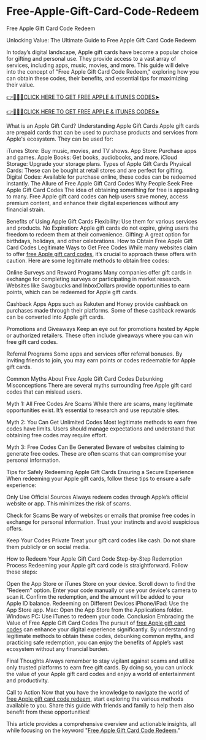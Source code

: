# Free-Apple-Gift-Card-Code-Redeem
Free Apple Gift Card Code Redeem

Unlocking Value: The Ultimate Guide to Free Apple Gift Card Code Redeem

In today’s digital landscape, Apple gift cards have become a popular choice for gifting and personal use. They provide access to a vast array of services, including apps, music, movies, and more. This guide will delve into the concept of "Free Apple Gift Card Code Redeem," exploring how you can obtain these codes, their benefits, and essential tips for maximizing their value.

[👉🔴📲🌐CLICK HERE TO GET FREE APPLE & ITUNES CODES➤](https://cutt.ly/7e9S6Ct9)

[👉🔴📲🌐CLICK HERE TO GET FREE APPLE & ITUNES CODES➤](https://cutt.ly/7e9S6Ct9)

What is an Apple Gift Card?
Understanding Apple Gift Cards
Apple gift cards are prepaid cards that can be used to purchase products and services from Apple's ecosystem. They can be used for:

iTunes Store: Buy music, movies, and TV shows.
App Store: Purchase apps and games.
Apple Books: Get books, audiobooks, and more.
iCloud Storage: Upgrade your storage plans.
Types of Apple Gift Cards
Physical Cards: These can be bought at retail stores and are perfect for gifting.
Digital Codes: Available for purchase online, these codes can be redeemed instantly.
The Allure of Free Apple Gift Card Codes
Why People Seek Free Apple Gift Card Codes
The idea of obtaining something for free is appealing to many. Free Apple gift card codes can help users save money, access premium content, and enhance their digital experiences without any financial strain.

Benefits of Using Apple Gift Cards
Flexibility: Use them for various services and products.
No Expiration: Apple gift cards do not expire, giving users the freedom to redeem them at their convenience.
Gifting: A great option for birthdays, holidays, and other celebrations.
How to Obtain Free Apple Gift Card Codes
Legitimate Ways to Get Free Codes
While many websites claim to offer [free Apple gift card codes](https://cutt.ly/7e9S6Ct9), it’s crucial to approach these offers with caution. Here are some legitimate methods to obtain free codes:

Online Surveys and Reward Programs
Many companies offer gift cards in exchange for completing surveys or participating in market research. Websites like Swagbucks and InboxDollars provide opportunities to earn points, which can be redeemed for Apple gift cards.

Cashback Apps
Apps such as Rakuten and Honey provide cashback on purchases made through their platforms. Some of these cashback rewards can be converted into Apple gift cards.

Promotions and Giveaways
Keep an eye out for promotions hosted by Apple or authorized retailers. These often include giveaways where you can win free gift card codes.

Referral Programs
Some apps and services offer referral bonuses. By inviting friends to join, you may earn points or codes redeemable for Apple gift cards.

Common Myths About Free Apple Gift Card Codes
Debunking Misconceptions
There are several myths surrounding free Apple gift card codes that can mislead users.

Myth 1: All Free Codes Are Scams
While there are scams, many legitimate opportunities exist. It’s essential to research and use reputable sites.

Myth 2: You Can Get Unlimited Codes
Most legitimate methods to earn free codes have limits. Users should manage expectations and understand that obtaining free codes may require effort.

Myth 3: Free Codes Can Be Generated
Beware of websites claiming to generate free codes. These are often scams that can compromise your personal information.

Tips for Safely Redeeming Apple Gift Cards
Ensuring a Secure Experience
When redeeming your Apple gift cards, follow these tips to ensure a safe experience:

Only Use Official Sources
Always redeem codes through Apple’s official website or app. This minimizes the risk of scams.

Check for Scams
Be wary of websites or emails that promise free codes in exchange for personal information. Trust your instincts and avoid suspicious offers.

Keep Your Codes Private
Treat your gift card codes like cash. Do not share them publicly or on social media.

How to Redeem Your Apple Gift Card Code
Step-by-Step Redemption Process
Redeeming your Apple gift card code is straightforward. Follow these steps:

Open the App Store or iTunes Store on your device.
Scroll down to find the "Redeem" option.
Enter your code manually or use your device's camera to scan it.
Confirm the redemption, and the amount will be added to your Apple ID balance.
Redeeming on Different Devices
iPhone/iPad: Use the App Store app.
Mac: Open the App Store from the Applications folder.
Windows PC: Use iTunes to redeem your code.
Conclusion
Embracing the Value of Free Apple Gift Card Codes
The pursuit of [free Apple gift card codes](https://cutt.ly/7e9S6Ct9) can enhance your digital experience significantly. By understanding legitimate methods to obtain these codes, debunking common myths, and practicing safe redemption, you can enjoy the benefits of Apple’s vast ecosystem without any financial burden.

Final Thoughts
Always remember to stay vigilant against scams and utilize only trusted platforms to earn free gift cards. By doing so, you can unlock the value of your Apple gift card codes and enjoy a world of entertainment and productivity.

Call to Action
Now that you have the knowledge to navigate the world of [free Apple gift card code redeem](https://cutt.ly/7e9S6Ct9), start exploring the various methods available to you. Share this guide with friends and family to help them also benefit from these opportunities!

This article provides a comprehensive overview and actionable insights, all while focusing on the keyword "[Free Apple Gift Card Code Redeem](https://cutt.ly/7e9S6Ct9)."
